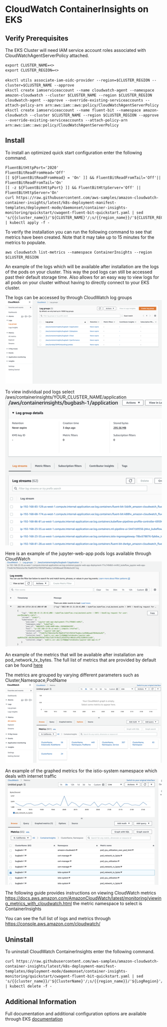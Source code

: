 # CloudWatch ContainerInsights on EKS

## Verify Prerequisites
The EKS  Cluster will need IAM service account roles associated with CloudWatchAgentServerPolicy attached.
 ```
export CLUSTER_NAME=<>
export CLUSTER_REGION=<>

eksctl utils associate-iam-oidc-provider --region=$CLUSTER_REGION --cluster=$CLUSTER_NAME --approve
eksctl create iamserviceaccount --name cloudwatch-agent --namespace amazon-cloudwatch --cluster $CLUSTER_NAME --region $CLUSTER_REGION cloudwatch-agent --approve --override-existing-serviceaccounts --attach-policy-arn arn:aws:iam::aws:policy/CloudWatchAgentServerPolicy
eksctl create iamserviceaccount --name fluent-bit --namespace amazon-cloudwatch --cluster $CLUSTER_NAME --region $CLUSTER_REGION --approve --override-existing-serviceaccounts --attach-policy-arn arn:aws:iam::aws:policy/CloudWatchAgentServerPolicy
```

## Install

To install an optimized quick start configuration enter the following command.
```
FluentBitHttpPort='2020'
FluentBitReadFromHead='Off'
[[ ${FluentBitReadFromHead} = 'On' ]] && FluentBitReadFromTail='Off'|| FluentBitReadFromTail='On'
[[ -z ${FluentBitHttpPort} ]] && FluentBitHttpServer='Off' || FluentBitHttpServer='On'
curl https://raw.githubusercontent.com/aws-samples/amazon-cloudwatch-container-insights/latest/k8s-deployment-manifest-templates/deployment-mode/daemonset/container-insights-monitoring/quickstart/cwagent-fluent-bit-quickstart.yaml | sed 's/{{cluster_name}}/'${CLUSTER_NAME}'/;s/{{region_name}}/'${CLUSTER_REGION}'/;s/{{http_server_toggle}}/"'${FluentBitHttpServer}'"/;s/{{http_server_port}}/"'${FluentBitHttpPort}'"/;s/{{read_from_head}}/"'${FluentBitReadFromHead}'"/;s/{{read_from_tail}}/"'${FluentBitReadFromTail}'"/' | kubectl apply -f - 
```

To verify the installation you can run the following command to see that metrics have been created. Note that it may take up to 15 minutes for the metrics to populate.

```
aws cloudwatch list-metrics --namespace ContainerInsights --region $CLUSTER_REGION
```

An example of the logs which will be available after installation are the logs of the pods on your cluster. This way the pod logs can still be accessed past their default storage time. Also allows for an easy way to view logs for all pods on your cluster without having to directly connect to your EKS cluster. 

The logs can be accessed by through CloudWatch log groups ![cloudwatch](./images/cloudwatch-logs.png)


To view individual pod logs select /aws/containerinsights/YOUR_CLUSTER_NAME/application ![application](./images/cloudwatch-application-logs.png)


Here is an example of the jupyter-web-app pods logs available through CloudWatch ![jupyter-logs](./images/cloudwatch-pod-logs.png)


An example of the metrics that will be available after installation are pod_network_tx_bytes. The full list of metrics that are provided by default can be found [here](https://docs.aws.amazon.com/AmazonCloudWatch/latest/monitoring/Container-Insights-metrics-EKS.html)

The metrics are grouped by varying different parameters such as Cluster,Namespace,PodName
![cloudwatch-metrics](./images/cloudwatch-metrics.png)

An example of the graphed metrics for the istio-system namespace which deals with internet traffic
![cloudwatch-namespace-metrics](./images/cloudwatch-namespace-metrics.png)

The following guide provides instructions on viewing CloudWatch metrics https://docs.aws.amazon.com/AmazonCloudWatch/latest/monitoring/viewing_metrics_with_cloudwatch.html the metric namespace to select is ContainerInsights

You can see the full list of logs and metrics through https://console.aws.amazon.com/cloudwatch/



## Uninstall
To uninstall CloudWatch ContainerInsights enter the following command.
```
curl https://raw.githubusercontent.com/aws-samples/amazon-cloudwatch-container-insights/latest/k8s-deployment-manifest-templates/deployment-mode/daemonset/container-insights-monitoring/quickstart/cwagent-fluent-bit-quickstart.yaml | sed 's/{{cluster_name}}/'${ClusterName}'/;s/{{region_name}}/'${LogRegion}'/;s/{{http_server_toggle}}/"'${FluentBitHttpServer}'"/;s/{{http_server_port}}/"'${FluentBitHttpPort}'"/;s/{{read_from_head}}/"'${FluentBitReadFromHead}'"/;s/{{read_from_tail}}/"'${FluentBitReadFromTail}'"/' | kubectl delete -f -
```

## Additional Information
Full documentation and additional configuration options are available through EKS [documentation](https://docs.aws.amazon.com/AmazonCloudWatch/latest/monitoring/Container-Insights-setup-EKS-quickstart.html)